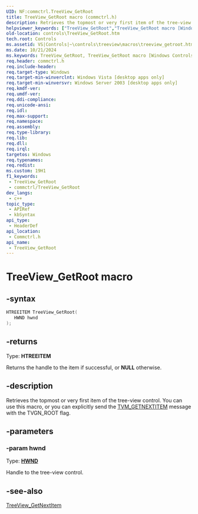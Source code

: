 ```yaml
---
UID: NF:commctrl.TreeView_GetRoot
title: TreeView_GetRoot macro (commctrl.h)
description: Retrieves the topmost or very first item of the tree-view control. You can use this macro, or you can explicitly send the TVM_GETNEXTITEM message with the TVGN_ROOT flag.
helpviewer_keywords: ["TreeView_GetRoot","TreeView_GetRoot macro [Windows Controls]","_win32_TreeView_GetRoot","_win32_TreeView_GetRoot_cpp","commctrl/TreeView_GetRoot","controls.TreeView_GetRoot","controls._win32_TreeView_GetRoot"]
old-location: controls\TreeView_GetRoot.htm
tech.root: Controls
ms.assetid: VS|Controls|~\controls\treeview\macros\treeview_getroot.htm
ms.date: 10/21/2024
ms.keywords: TreeView_GetRoot, TreeView_GetRoot macro [Windows Controls], _win32_TreeView_GetRoot, _win32_TreeView_GetRoot_cpp, commctrl/TreeView_GetRoot, controls.TreeView_GetRoot, controls._win32_TreeView_GetRoot
req.header: commctrl.h
req.include-header: 
req.target-type: Windows
req.target-min-winverclnt: Windows Vista [desktop apps only]
req.target-min-winversvr: Windows Server 2003 [desktop apps only]
req.kmdf-ver: 
req.umdf-ver: 
req.ddi-compliance: 
req.unicode-ansi: 
req.idl: 
req.max-support: 
req.namespace: 
req.assembly: 
req.type-library: 
req.lib: 
req.dll: 
req.irql: 
targetos: Windows
req.typenames: 
req.redist: 
ms.custom: 19H1
f1_keywords:
 - TreeView_GetRoot
 - commctrl/TreeView_GetRoot
dev_langs:
 - c++
topic_type:
 - APIRef
 - kbSyntax
api_type:
 - HeaderDef
api_location:
 - Commctrl.h
api_name:
 - TreeView_GetRoot
---
```


# TreeView_GetRoot macro

## -syntax

```cpp
HTREEITEM TreeView_GetRoot(
   HWND hwnd
);
```

## -returns

Type: **HTREEITEM**

Returns the handle to the item if successful, or <b>NULL</b> otherwise.


## -description

Retrieves the topmost or very first item of the tree-view control. You can use this macro, or you can explicitly send the <a href="/windows/desktop/Controls/tvm-getnextitem">TVM_GETNEXTITEM</a> message with the TVGN_ROOT flag.

## -parameters

### -param hwnd

Type: <b><a href="/windows/desktop/WinProg/windows-data-types">HWND</a></b>

Handle to the tree-view control.

## -see-also

<a href="/windows/desktop/api/commctrl/nf-commctrl-treeview_getnextitem">TreeView_GetNextItem</a>
